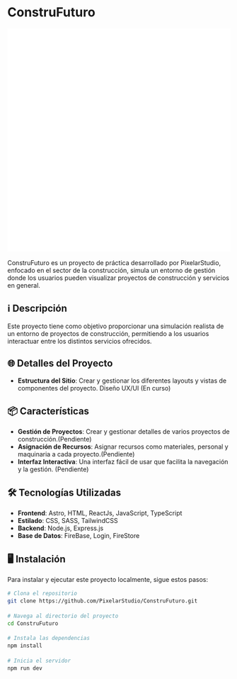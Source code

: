 # ConstruFuturo

![Logo](https://raw.githubusercontent.com/PixelarStudio/ConstruFuturo/12c8fccdadb1d8654e5e2b793df0505e04ac6d03/public/img/main-logo-white.svg)


ConstruFuturo es un proyecto de práctica desarrollado por PixelarStudio, enfocado en el sector de la construcción, simula un entorno de gestión donde los usuarios pueden visualizar proyectos de construcción y servicios en general.

## ℹ Descripción

Este proyecto tiene como objetivo proporcionar una simulación realista de un entorno de proyectos de construcción, permitiendo a los usuarios interactuar entre los distintos servicios ofrecidos.

## 🌐 Detalles del Proyecto
- **Estructura del Sitio**: Crear y gestionar los diferentes layouts y vistas de componentes del proyecto. Diseño UX/UI (En curso)


## 📦 Características

- **Gestión de Proyectos**: Crear y gestionar detalles de varios proyectos de construcción.(Pendiente)
- **Asignación de Recursos**: Asignar recursos como materiales, personal y maquinaria a cada proyecto.(Pendiente)
- **Interfaz Interactiva**: Una interfaz fácil de usar que facilita la navegación y la gestión. (Pendiente)

## 🛠 Tecnologías Utilizadas

- **Frontend**: Astro, HTML, ReactJs, JavaScript, TypeScript
- **Estilado**: CSS, SASS, TailwindCSS 
- **Backend**: Node.js, Express.js
- **Base de Datos**: FireBase, Login, FireStore

## 🖥 Instalación

Para instalar y ejecutar este proyecto localmente, sigue estos pasos:

```bash
# Clona el repositorio
git clone https://github.com/PixelarStudio/ConstruFuturo.git

# Navega al directorio del proyecto
cd ConstruFuturo

# Instala las dependencias
npm install

# Inicia el servidor
npm run dev
